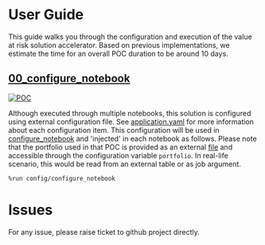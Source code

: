 # User Guide

This guide walks you through the configuration and execution of the value at risk solution accelerator.
Based on previous implementations, we estimate the time for an overall POC duration to be around 10 days.

## [00_configure_notebook](config/configure_notebook.py)

[![POC](https://img.shields.io/badge/_-ARBITRARY_FILE-lightgray?style=for-the-badge)]()

Although executed through multiple notebooks, this solution is configured using external configuration file. 
See [application.yaml](config/application.yaml) for more information about each configuration item. 
This configuration will be used in [configure_notebook](config/configure_notebook.py) and 'injected' in each notebook 
as follows. Please note that the portfolio used in that POC is provided as an external [file](config/portfolio.json) 
and accessible through the configuration variable `portfolio`. In real-life scenario, this would be read from an 
external table or as job argument. 

```
%run config/configure_notebook
```

# Issues

For any issue, please raise ticket to github project directly.